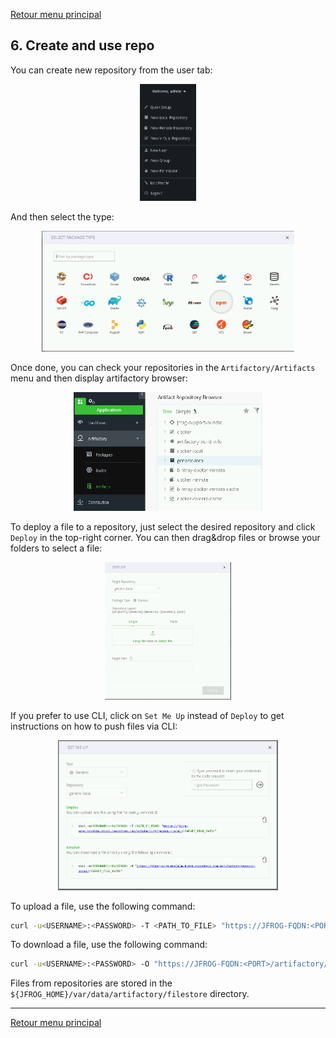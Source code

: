 [Retour menu principal](../README.md)

## 6. Create and use repo

You can create new repository from the user tab:

<p align="center">
  <img src="../pictures/repository-create.png" width="18%" height="18%">
</p>

And then select the type:

<p align="center">
  <img src="../pictures/repository-type.png" width="80%" height="80%">
</p>

Once done, you can check your repositories in the ```Artifactory/Artifacts``` menu and then display artifactory browser:

<p align="center">
  <img src="../pictures/artifactory-browser.png" width="60%" height="60%">
</p>

To deploy a file to a repository, just select the desired repository and click ```Deploy``` in the top-right corner. You can then drag&drop files or browse your folders to select a file:

<p align="center">
  <img src="../pictures/deploy-webui.png" width="40%" height="40%">
</p>

If you prefer to use CLI, click on ```Set Me Up``` instead of ```Deploy``` to get instructions on how to push files via CLI:

<p align="center">
  <img src="../pictures/setmeup-CLI.png" width="70%" height="70%">
</p>

To upload a file, use the following command:

```bash
curl -u<USERNAME>:<PASSWORD> -T <PATH_TO_FILE> "https://JFROG-FQDN:<PORT>/artifactory/<YOUR-REPO>/<TARGET_FILE_PATH>"
```

To download a file, use the following command:

```bash
curl -u<USERNAME>:<PASSWORD> -O "https://JFROG-FQDN:<PORT>/artifactory/<YOUR-REPO>/<TARGET_FILE_PATH>"
```
Files from repositories are stored in the ```${JFROG_HOME}/var/data/artifactory/filestore``` directory.

---------------------------------------------------------------------------------------------------------------------------------

[Retour menu principal](../README.md)
